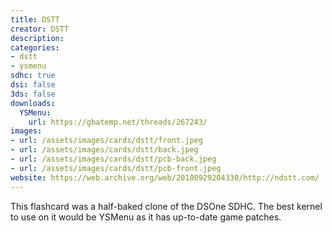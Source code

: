 ```yaml
---
title: DSTT
creator: DSTT
description:
categories:
- dstt
- ysmenu
sdhc: true
dsi: false
3ds: false
downloads:
  YSMenu:
    url: https://gbatemp.net/threads/267243/
images:
- url: /assets/images/cards/dstt/front.jpeg
- url: /assets/images/cards/dstt/back.jpeg
- url: /assets/images/cards/dstt/pcb-back.jpeg
- url: /assets/images/cards/dstt/pcb-front.jpeg
website: https://web.archive.org/web/20100929204330/http://ndstt.com/
---
```


This flashcard was a half-baked clone of the DSOne SDHC. The best kernel to use on it would be YSMenu as it has up-to-date game patches.